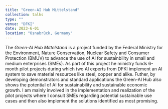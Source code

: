 ```yaml
---
title: "Green-AI Hub Mittelstand"
collection: talks
type: ""
venue: "DFKI"
date: 2023-6-01
location: "Osnabrück, Germany"
---
```


The _Green-AI Hub Mittelstand_ is a project funded by the Federal Ministry for the Environment, Nature Conservation, Nuclear Safety and Consumer Protection (BMUV) to advance the use of AI for sustainbility in small and medium enterprises (SMEs). As part of this project he ministry funds 6-month pilot projects during which two AI experts from DFKI implement an AI system to save material resources like steel, copper and alike. Futher, by developing demonstrators and standard applications the Green-AI Hub also shows the potential of AI for sustainability and sustainable economic growth. I am mainly involved in the implementation and realization of the pilot projects where I consult SMEs regarding potential sustainable use cases and then also implement the solutions identified as most promising.